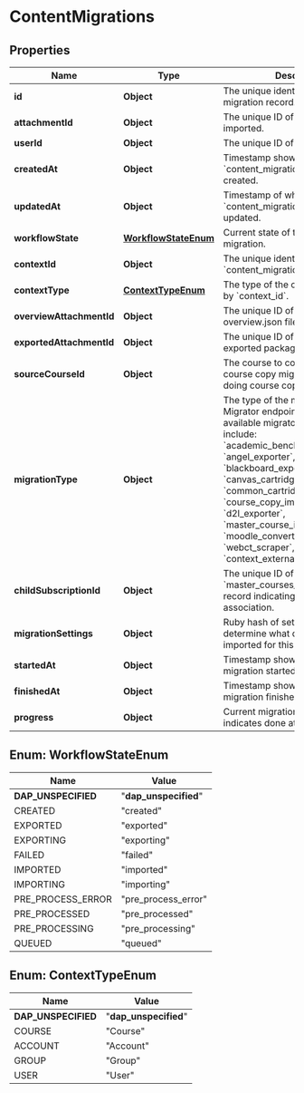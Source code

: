 

# ContentMigrations


## Properties

| Name | Type | Description | Notes |
|------------ | ------------- | ------------- | -------------|
|**id** | **Object** | The unique identifier of a content migration record. |  |
|**attachmentId** | **Object** | The unique ID of the package being imported. |  [optional] |
|**userId** | **Object** | The unique ID of a user. |  [optional] |
|**createdAt** | **Object** | Timestamp showing when a &#x60;content_migrations&#x60; record was created. |  |
|**updatedAt** | **Object** | Timestamp of when a &#x60;content_migrations&#x60; record was updated. |  |
|**workflowState** | [**WorkflowStateEnum**](#WorkflowStateEnum) | Current state of the content migration. |  |
|**contextId** | **Object** | The unique identifier of a &#x60;content_migrations&#x60; context. |  |
|**contextType** | [**ContextTypeEnum**](#ContextTypeEnum) | The type of the object represented by &#x60;context_id&#x60;. |  |
|**overviewAttachmentId** | **Object** | The unique ID of the packages overview.json file. |  [optional] |
|**exportedAttachmentId** | **Object** | The unique ID of the resulting exported package. |  [optional] |
|**sourceCourseId** | **Object** | The course to copy from for a course copy migration (required if doing course copy). |  [optional] |
|**migrationType** | **Object** | The type of the migration. Use the Migrator endpoint to see all available migrators. Examples include: &#x60;academic_benchmark_importer&#x60;, &#x60;angel_exporter&#x60;, &#x60;blackboard_exporter&#x60;, &#x60;canvas_cartridge_importer&#x60;, &#x60;common_cartridge_importer&#x60;, &#x60;course_copy_importer&#x60;, &#x60;d2l_exporter&#x60;, &#x60;master_course_import&#x60;, &#x60;moodle_converter&#x60;, &#x60;qti_converter&#x60;, &#x60;webct_scraper&#x60;, &#x60;zip_file_importer&#x60;, &#x60;context_external_tool_1234&#x60;. |  [optional] |
|**childSubscriptionId** | **Object** | The unique ID of the &#x60;master_courses_child_subscription&#x60; record indicating a blueprint association. |  [optional] |
|**migrationSettings** | **Object** | Ruby hash of settings that determine what data will get imported for this migration. |  [optional] |
|**startedAt** | **Object** | Timestamp showing when a content migration started. |  [optional] |
|**finishedAt** | **Object** | Timestamp showing when a content migration finished. |  [optional] |
|**progress** | **Object** | Current migration progress. 100 indicates done at 100%. |  [optional] |



## Enum: WorkflowStateEnum

| Name | Value |
|---- | -----|
| __DAP_UNSPECIFIED__ | &quot;__dap_unspecified__&quot; |
| CREATED | &quot;created&quot; |
| EXPORTED | &quot;exported&quot; |
| EXPORTING | &quot;exporting&quot; |
| FAILED | &quot;failed&quot; |
| IMPORTED | &quot;imported&quot; |
| IMPORTING | &quot;importing&quot; |
| PRE_PROCESS_ERROR | &quot;pre_process_error&quot; |
| PRE_PROCESSED | &quot;pre_processed&quot; |
| PRE_PROCESSING | &quot;pre_processing&quot; |
| QUEUED | &quot;queued&quot; |



## Enum: ContextTypeEnum

| Name | Value |
|---- | -----|
| __DAP_UNSPECIFIED__ | &quot;__dap_unspecified__&quot; |
| COURSE | &quot;Course&quot; |
| ACCOUNT | &quot;Account&quot; |
| GROUP | &quot;Group&quot; |
| USER | &quot;User&quot; |



